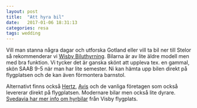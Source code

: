 ```yaml
---
layout: post
title:  "Att hyra bil"
date:   2017-01-06 18:31:13
categories: resa
tags: wedding
---
```

Vill man stanna några dagar och utforska Gotland eller vill ta bil ner till Stelor så rekommenderar vi [Wisby Biluthyrning](http://www.wisby.se/biluthyrning.pab). Bilarna är av lite äldre modell men med bra funktion. Vi tycker det är ganska skönt att uppleva tex. en gammal, skön SAAB 9-5 när man har lite semester. Ni kan hämta upp bilen direkt på flygplatsen och de kan även förmontera barnstol.

Alternativt finns också [Hertz](https://www.hertz.se/rentacar/hyrbil/gotland?LinkType=HZSE), [Avis](https://www.avis.com/en/locations/se/visby) och de vanliga företagen som också levererar direkt på flygplatsen. Modernare bilar men också lite dyrare. [Svedavia har mer info om hyrbilar](https://www.swedavia.se/visby/till-fran/hyrbil/#gref) från Visby flygplats.